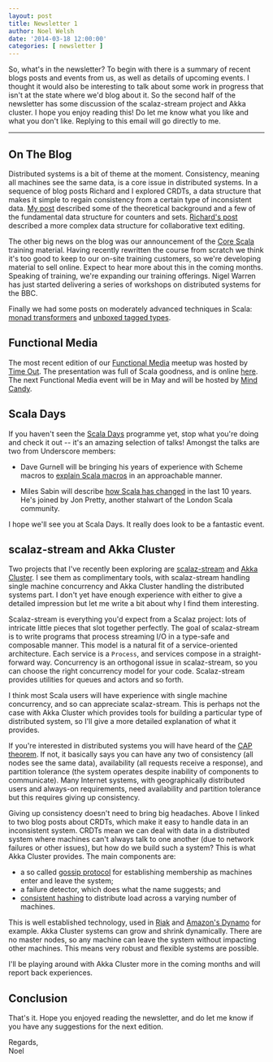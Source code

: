```yaml
---
layout: post
title: Newsletter 1
author: Noel Welsh
date: '2014-03-18 12:00:00'
categories: [ newsletter ]
---
```


So, what's in the newsletter? To begin with there is a summary of recent blogs posts and events from us, as well as details of upcoming events.  I thought it would also be interesting to talk about some work in progress that isn't at the state where we'd blog about it. So the second half of the newsletter has some discussion of the scalaz-stream project and Akka cluster. I hope you enjoy reading this! Do let me know what you like and what you don't like. Replying to this email will go directly to me.

---

## On The Blog

Distributed systems is a bit of theme at the moment. Consistency, meaning all machines see the same data, is a core issue in distributed systems. In a sequence of blog posts Richard and I explored CRDTs, a data structure that makes it simple to regain consistency from a certain type of inconsistent data. [My post](http://underscoreconsulting.com/blog/posts/2013/12/20/crdts-for-fun-and-eventual-profit.html) described some of the theoretical background and a few of the fundamental data structure for counters and sets. [Richard's post](http://underscoreconsulting.com/blog/posts/2014/01/06/crdt.html) described a more complex data structure for collaborative text editing.

The other big news on the blog was our announcement of the [Core Scala](http://underscoreconsulting.com/blog/posts/2014/03/10/teaching-scala.html) training material. Having recently rewritten the course from scratch we think it's too good to keep to our on-site training customers, so we're developing material to sell online. Expect to hear more about this in the coming months. Speaking of training, we're expanding our training offerings. Nigel Warren has just started delivering a series of workshops on distributed systems for the BBC.

Finally we had some posts on moderately advanced techniques in Scala: [monad transformers](http://underscoreconsulting.com/blog/posts/2013/12/20/scalaz-monad-transformers.html) and [unboxed tagged types](http://underscoreconsulting.com/blog/posts/2014/01/29/unboxed-tagged-angst.html).


## Functional Media

The most recent edition of our [Functional Media](http://www.meetup.com/Functional-Media/) meetup was hosted by [Time Out](http://www.timeout.com/). The presentation was full of Scala goodness, and is online [here](http://prezi.com/3pq-fjwxbatb/a-type-safe-solar-system/). The next Functional Media event will be in May and will be hosted by [Mind Candy](http://mindcandy.com/).


## Scala Days

If you haven't seen the [Scala Days](http://scaladays.org/) programme yet, stop what you're doing and check it out -- it's an amazing selection of talks! Amongst the talks are two from Underscore members:

- Dave Gurnell will be bringing his years of experience with Scheme macros to [explain Scala macros](http://scaladays.org/#schedule/Macros-for-the-Rest-of-Us) in an approachable manner.

- Miles Sabin will describe [how Scala has changed](http://scaladays.org/#schedule/Scala--The-First-Ten-Years) in the last 10 years. He's joined by Jon Pretty, another stalwart of the London Scala community.

I hope we'll see you at Scala Days. It really does look to be a fantastic event.


## scalaz-stream and Akka Cluster

Two projects that I've recently been exploring are [scalaz-stream](https://github.com/scalaz/scalaz-stream) and [Akka Cluster](http://doc.akka.io/docs/akka/snapshot/common/cluster.html). I see them as complimentary tools, with scalaz-stream handling single machine concurrency and Akka Cluster handling the distributed systems part. I don't yet have enough experience with either to give a detailed impression but let me write a bit about why I find them interesting.

Scalaz-stream is everything you'd expect from a Scalaz project: lots of intricate little pieces that slot together perfectly. The goal of scalaz-stream is to write programs that process streaming I/O in a type-safe and composable manner. This model is a natural fit of a service-oriented architecture. Each service is a `Process`, and services compose in a straight-forward way. Concurrency is an orthogonal issue in scalaz-stream, so you can choose the right concurrency model for your code. Scalaz-stream provides utilities for queues and actors and so forth.

I think most Scala users will have experience with single machine concurrency, and so can appreciate scalaz-stream. This is perhaps not the case with Akka Cluster which provides tools for building a particular type of distributed system, so I'll give a more detailed explanation of what it provides.

If you're interested in distributed systems you will have heard of the [CAP theorem](http://en.wikipedia.org/wiki/CAP_theorem). If not, it basically says you can have any two of consistency (all nodes see the same data), availability (all requests receive a response), and partition tolerance (the system operates despite inability of components to communicate). Many Internet systems, with geographically distributed users and always-on requirements, need availability and partition tolerance but this requires giving up consistency.

Giving up consistency doesn't need to bring big headaches. Above I linked to two blog posts about CRDTs, which make it easy to handle data in an inconsistent system. CRDTs mean we can deal with data in a distributed system where machines can't always talk to one another (due to network failures or other issues), but how do we build such a system? This is what Akka Cluster provides. The main components are:

- a so called [gossip protocol](http://en.wikipedia.org/wiki/Gossip_protocol) for establishing membership as machines enter and leave the system;
- a failure detector, which does what the name suggests; and
- [consistent hashing](http://en.wikipedia.org/wiki/Consistent_hashing) to distribute load across a varying number of machines.

This is well established technology, used in [Riak](http://basho.com/riak/) and [Amazon's Dynamo](http://en.wikipedia.org/wiki/Dynamo_%28storage_system%29) for example. Akka Cluster systems can grow and shrink dynamically. There are no master nodes, so any machine can leave the system without impacting other machines. This means very robust and flexible systems are possible.

I'll be playing around with Akka Cluster more in the coming months and will report back experiences.

## Conclusion

That's it. Hope you enjoyed reading the newsletter, and do let me know if you have any suggestions for the next edition.

Regards,<br>
Noel
